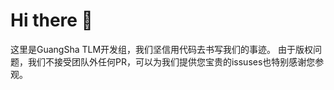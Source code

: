 # Hi there 👋

这里是GuangSha TLM开发组，我们坚信用代码去书写我们的事迹。
由于版权问题，我们不接受团队外任何PR，可以为我们提供您宝贵的issuses也特别感谢您参观。
[](www.gsxy.cn/lib/template/scheme/images/gs_xy_logo.png)

 
